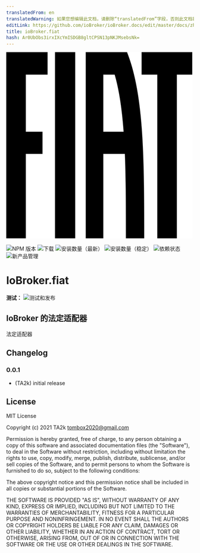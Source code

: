 ```yaml
---
translatedFrom: en
translatedWarning: 如果您想编辑此文档，请删除“translatedFrom”字段，否则此文档将再次自动翻译
editLink: https://github.com/ioBroker/ioBroker.docs/edit/master/docs/zh-cn/adapterref/iobroker.fiat/README.md
title: ioBroker.fiat
hash: Ar0UbObs3irxIXcYmISDGB8gltCPSN13pNKJMsebsNk=
---
```

![标识](../../../en/adapterref/iobroker.fiat/admin/fiat.png)

![NPM 版本](https://img.shields.io/npm/v/iobroker.fiat.svg)
![下载](https://img.shields.io/npm/dm/iobroker.fiat.svg)
![安装数量（最新）](https://iobroker.live/badges/fiat-installed.svg)
![安装数量（稳定）](https://iobroker.live/badges/fiat-stable.svg)
![依赖状态](https://img.shields.io/david/TA2k/iobroker.fiat.svg)
![新产品管理](https://nodei.co/npm/iobroker.fiat.png?downloads=true)

# IoBroker.fiat
**测试：** ![测试和发布](https://github.com/TA2k/ioBroker.fiat/workflows/Test%20and%20Release/badge.svg)

## IoBroker 的法定适配器
法定适配器

## Changelog

### 0.0.1
* (TA2k) initial release

## License
MIT License

Copyright (c) 2021 TA2k <tombox2020@gmail.com>

Permission is hereby granted, free of charge, to any person obtaining a copy
of this software and associated documentation files (the "Software"), to deal
in the Software without restriction, including without limitation the rights
to use, copy, modify, merge, publish, distribute, sublicense, and/or sell
copies of the Software, and to permit persons to whom the Software is
furnished to do so, subject to the following conditions:

The above copyright notice and this permission notice shall be included in all
copies or substantial portions of the Software.

THE SOFTWARE IS PROVIDED "AS IS", WITHOUT WARRANTY OF ANY KIND, EXPRESS OR
IMPLIED, INCLUDING BUT NOT LIMITED TO THE WARRANTIES OF MERCHANTABILITY,
FITNESS FOR A PARTICULAR PURPOSE AND NONINFRINGEMENT. IN NO EVENT SHALL THE
AUTHORS OR COPYRIGHT HOLDERS BE LIABLE FOR ANY CLAIM, DAMAGES OR OTHER
LIABILITY, WHETHER IN AN ACTION OF CONTRACT, TORT OR OTHERWISE, ARISING FROM,
OUT OF OR IN CONNECTION WITH THE SOFTWARE OR THE USE OR OTHER DEALINGS IN THE
SOFTWARE.